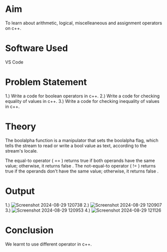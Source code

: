 # Aim
To learn about arithmetic, logical, miscelleaneous and assignment operators on c++.
# Software Used
VS Code

# Problem Statement
1.) Write a code for boolean operators in c++.
2.) Write a code for checking equality of values in c++.
3.) Write a code for checking inequality of values in c++.

# Theory
The boolalpha function is a manipulator that sets the boolalpha flag, which tells the stream to read or write a bool value as text, according to the stream's locale.

The equal-to operator ( == ) returns true if both operands have the same value; otherwise, it returns false . The not-equal-to operator ( != ) returns true if the operands don't have the same value; otherwise, it returns false .

# Output
1.) ![Screenshot 2024-08-29 120738](https://github.com/user-attachments/assets/a5bb024b-31ea-4385-8ecb-1aa9b236a549)
2.) ![Screenshot 2024-08-29 120907](https://github.com/user-attachments/assets/d62c8d80-2898-44b5-846e-cd74edbcd3e9)
3.) ![Screenshot 2024-08-29 120953](https://github.com/user-attachments/assets/6a2bf535-6246-40e9-986b-1255e43f3a32)
4.) ![Screenshot 2024-08-29 121126](https://github.com/user-attachments/assets/f04d8061-82e9-4d99-871d-405db431fc23)


# Conclusion
We learnt to use different operator in c++.


